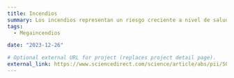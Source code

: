 ```yaml
---
title: Incendios
summary: Los incendios representan un riesgo creciente a nivel de salud pública y protección civil. Estamos desarrollando nuevos métodos para su prevención y predicción.
tags:
  - Megaincendios

date: "2023-12-26"

# Optional external URL for project (replaces project detail page).
external_link: https://www.sciencedirect.com/science/article/abs/pii/S0048969722074204?via%3Dihub
---
```

